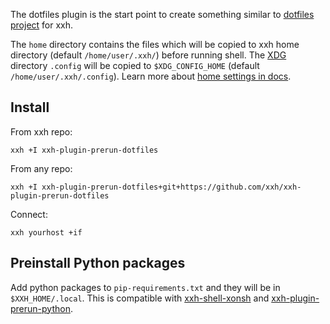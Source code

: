 The dotfiles plugin is the start point to create something similar to [dotfiles project](https://dotfiles.github.io/) for xxh.

The `home` directory contains the files which will be copied to xxh home directory (default `/home/user/.xxh/`) before running shell. 
The [XDG](https://specifications.freedesktop.org/basedir-spec/basedir-spec-latest.html) directory `.config` 
will be copied to `$XDG_CONFIG_HOME` (default `/home/user/.xxh/.config`). Learn more about [home settings in docs](https://github.com/xxh/xxh/wiki#how-to-set-homeuser-as-home-on-host).

## Install
From xxh repo:
```
xxh +I xxh-plugin-prerun-dotfiles
```
From any repo:
```
xxh +I xxh-plugin-prerun-dotfiles+git+https://github.com/xxh/xxh-plugin-prerun-dotfiles
```
Connect:
```
xxh yourhost +if
```

## Preinstall Python packages
Add python packages to `pip-requirements.txt` and they will be in `$XXH_HOME/.local`. 
This is compatible with [xxh-shell-xonsh](https://github.com/xxh/xxh-shell-xonsh) and [xxh-plugin-prerun-python](https://github.com/xxh/xxh-plugin-prerun-python). 